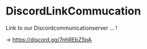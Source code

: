 # DiscordLinkCommucation
Link to our Discordcommunicationserver ... !

-> https://discord.gg/7nhREbZ5pA
